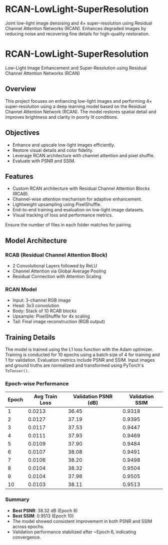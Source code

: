 # RCAN-LowLight-SuperResolution
Joint low-light image denoising and 4× super-resolution using Residual Channel Attention Networks (RCAN). Enhances degraded images by reducing noise and recovering fine details for high-quality restoration.

# RCAN-LowLight-SuperResolution

Low-Light Image Enhancement and Super-Resolution using Residual Channel Attention Networks (RCAN)

## Overview

This project focuses on enhancing low-light images and performing 4× super-resolution using a deep learning model based on the Residual Channel Attention Network (RCAN). The model restores spatial detail and improves brightness and clarity in poorly lit conditions.

## Objectives

- Enhance and upscale low-light images efficiently.
- Restore visual details and color fidelity.
- Leverage RCAN architecture with channel attention and pixel shuffle.
- Evaluate with PSNR and SSIM.

## Features

- Custom RCAN architecture with Residual Channel Attention Blocks (RCAB).
- Channel-wise attention mechanism for adaptive enhancement.
- Lightweight upsampling using PixelShuffle.
- End-to-end training and evaluation on low-light image datasets.
- Visual tracking of loss and performance metrics.


Ensure the number of files in each folder matches for pairing.

## Model Architecture

### RCAB (Residual Channel Attention Block)

- 2 Convolutional Layers followed by ReLU
- Channel Attention via Global Average Pooling
- Residual Connection with Attention Scaling

### RCAN Model

- Input: 3-channel RGB image
- Head: 3x3 convolution
- Body: Stack of 10 RCAB blocks
- Upsample: PixelShuffle for 4x scaling
- Tail: Final image reconstruction (RGB output)

## Training Details

The model is trained using the L1 loss function with the Adam optimizer. Training is conducted for 10 epochs using a batch size of 4 for training and 1 for validation. Evaluation metrics include PSNR and SSIM. Input images and ground truths are normalized and transformed using PyTorch's `ToTensor()`.

### Epoch-wise Performance

| Epoch | Avg Train Loss | Validation PSNR (dB) | Validation SSIM |
|-------|----------------|----------------------|-----------------|
| 1     | 0.0213         | 36.45                | 0.9318          |
| 2     | 0.0127         | 37.19                | 0.9395          |
| 3     | 0.0117         | 37.53                | 0.9447          |
| 4     | 0.0111         | 37.93                | 0.9469          |
| 5     | 0.0109         | 37.90                | 0.9484          |
| 6     | 0.0107         | 38.08                | 0.9491          |
| 7     | 0.0106         | 38.20                | 0.9498          |
| 8     | 0.0104         | 38.32                | 0.9504          |
| 9     | 0.0104         | 37.98                | 0.9505          |
| 10    | 0.0103         | 38.11                | 0.9513          |

### Summary

- **Best PSNR**: 38.32 dB (Epoch 8)
- **Best SSIM**: 0.9513 (Epoch 10)
- The model showed consistent improvement in both PSNR and SSIM across epochs.
- Validation performance stabilized after ~Epoch 6, indicating convergence.
